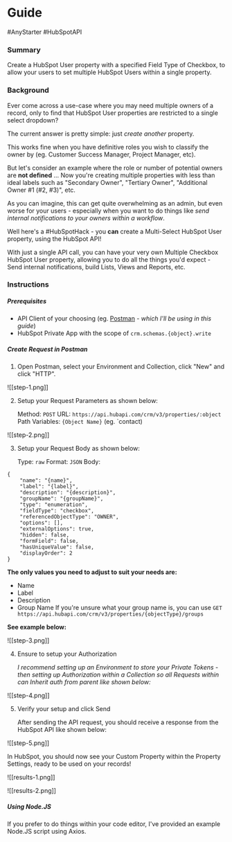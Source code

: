 # Guide

#AnyStarter #HubSpotAPI

### Summary

Create a HubSpot User property with a specified Field Type of Checkbox, to allow your users to set multiple HubSpot Users within a single property.

### Background

Ever come across a use-case where you may need multiple owners of a record, only to find that HubSpot User properties are restricted to a single select dropdown? 

The current answer is pretty simple: just *create another* property. 

This works fine when you have definitive roles you wish to classify the owner by (eg. Customer Success Manager, Project Manager, etc).

But let's consider an example where the role or number of potential owners are **not defined** ... Now you're creating multiple properties with less than ideal labels such as "Secondary Owner", "Tertiary Owner", "Additional Owner #1 (#2, #3)", etc.

As you can imagine, this can get quite overwhelming as an admin, but even worse for your users - especially when you want to do things like *send internal notifications to your owners within a workflow*.

Well here's a #HubSpotHack - you **can** create a Multi-Select HubSpot User property, using the HubSpot API!

With just a single API call, you can have your very own Multiple Checkbox HubSpot User property, allowing you to do all the things you'd expect - Send internal notifications, build Lists, Views and Reports, etc.
### Instructions

##### Prerequisites 
- API Client of your choosing (eg. [Postman](https://www.postman.com/) - *which I'll be using in this guide*)
- HubSpot Private App with the scope of `crm.schemas.{object}.write`

##### Create Request in Postman
1. Open Postman, select your Environment and Collection, click "New" and click "HTTP".

![[step-1.png]]

2. Setup your Request Parameters as shown below:

	Method: `POST`
	URL: `https://api.hubapi.com/crm/v3/properties/:object`
	Path Variables: `{Object Name}` (eg. `contact)

![[step-2.png]]

3. Setup your Request Body as shown below:

	Type: `raw`
	Format: `JSON`
	Body:

```
{
	"name": "{name}",
	"label": "{label}",
	"description": "{description}",
	"groupName": "{groupName}",
	"type": "enumeration",
	"fieldType": "checkbox",
	"referencedObjectType": "OWNER",
	"options": [],
	"externalOptions": true,
	"hidden": false,
	"formField": false,
	"hasUniqueValue": false,
	"displayOrder": 2
}
```

**The only values you need to adjust to suit your needs are:**

- Name
- Label
- Description
- Group Name 
	If you're unsure what your group name is, you can use
	`GET https://api.hubapi.com/crm/v3/properties/{objectType}/groups`

**See example below:**

![[step-3.png]]

4. Ensure to setup your Authorization

	*I recommend setting up an Environment to store your Private Tokens - then setting up Authorization within a Collection so all Requests within can Inherit auth from parent like shown below:*

![[step-4.png]]

5. Verify your setup and click Send

	After sending the API request, you should receive a response from the HubSpot API like shown below:

![[step-5.png]]

In HubSpot, you should now see your Custom Property within the Property Settings, ready to be used on your records!

![[results-1.png]]

![[results-2.png]]

##### Using Node.JS

If you prefer to do things within your code editor, I've provided an example Node.JS script using Axios.